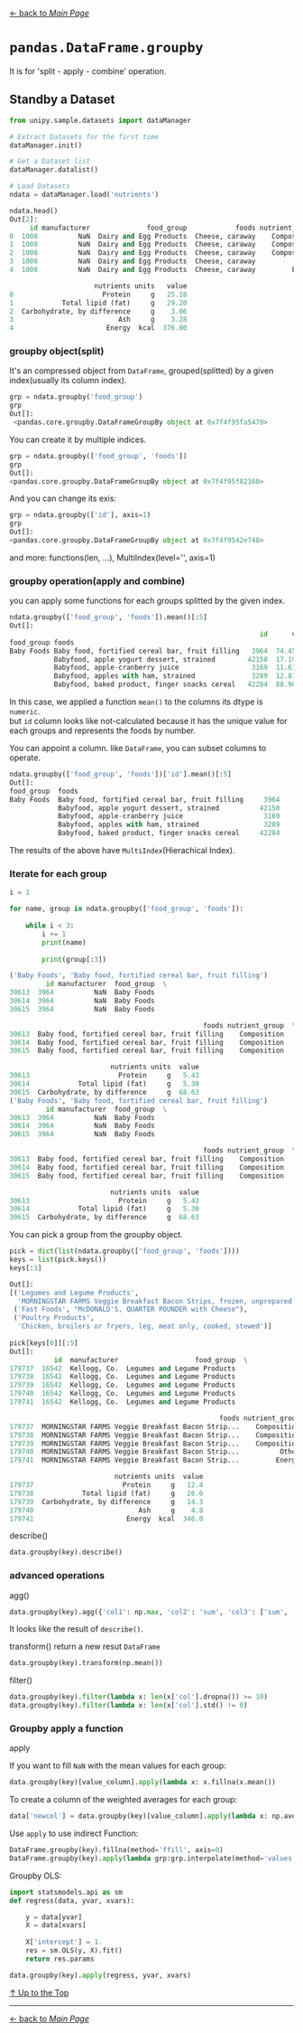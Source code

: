 [← back to *Main Page*](https://github.com/dawkiny/Python3/blob/master/PythonDataManipulation.md)


# ```pandas.DataFrame.groupby```

It is for 'split - apply - combine' operation.

## Standby a Dataset
```python
from unipy.sample.datasets import dataManager

# Extract Datasets for the first time
dataManager.init()

# Get a Dataset list
dataManager.datalist()

# Load Datasets
ndata = dataManager.load('nutrients')

ndata.head()
Out[2]: 
     id manufacturer              food_group            foods nutrient_group  \
0  1008          NaN  Dairy and Egg Products  Cheese, caraway    Composition   
1  1008          NaN  Dairy and Egg Products  Cheese, caraway    Composition   
2  1008          NaN  Dairy and Egg Products  Cheese, caraway    Composition   
3  1008          NaN  Dairy and Egg Products  Cheese, caraway          Other   
4  1008          NaN  Dairy and Egg Products  Cheese, caraway         Energy   

                     nutrients units   value  
0                      Protein     g   25.18  
1            Total lipid (fat)     g   29.20  
2  Carbohydrate, by difference     g    3.06  
3                          Ash     g    3.28  
4                       Energy  kcal  376.00  
```

### groupby object(split)

It's an compressed object from ```DataFrame```,  grouped(splitted) by a given index(usually its column index).
```python
grp = ndata.groupby('food_group')
grp
Out[]: 
 <pandas.core.groupby.DataFrameGroupBy object at 0x7f4f95fa5470>
```

You can create it by multiple indices.
```python
grp = ndata.groupby(['food_group', 'foods'])
grp
Out[]: 
<pandas.core.groupby.DataFrameGroupBy object at 0x7f4f95f82160>
```

And you can change its exis:
```python
grp = ndata.groupby(['id'], axis=1)
grp
Out[]: 
<pandas.core.groupby.DataFrameGroupBy object at 0x7f4f9542e748>
```

and more: functions(len, ...), MultiIndex(level='', axis=1)


### groupby operation(apply and combine)

you can apply some functions for each groups splitted by the given index.
```python
ndata.groupby(['food_group', 'foods']).mean()[:5]
Out[]: 
                                                              id      value
food_group foods                                                           
Baby Foods Baby food, fortified cereal bar, fruit filling   3964  74.455483
           Babyfood, apple yogurt dessert, strained        42150  17.194431
           Babyfood, apple-cranberry juice                  3169  11.611923
           Babyfood, apples with ham, strained              3289  12.816692
           Babyfood, baked product, finger snacks cereal   42284  88.900680
```

In this case, we applied a function ```mean()``` to the columns its dtype is ```numeric```.  
but ```id``` column looks like not-calculated because it has the unique value for each groups and represents the foods by number.  

You can appoint a column. like ```DataFrame```, you can subset columns to operate.  
```python
ndata.groupby(['food_group', 'foods'])['id'].mean()[:5]
Out[]: 
food_group  foods                                         
Baby Foods  Baby food, fortified cereal bar, fruit filling     3964
            Babyfood, apple yogurt dessert, strained          42150
            Babyfood, apple-cranberry juice                    3169
            Babyfood, apples with ham, strained                3289
            Babyfood, baked product, finger snacks cereal     42284
```


The results of the above have ```MultiIndex```(Hierachical Index).  

### Iterate for each group

```python
i = 1

for name, group in ndata.groupby(['food_group', 'foods']):
    
    while i < 3:
        i += 1
        print(name)
        
        print(group[:3])

('Baby Foods', 'Baby food, fortified cereal bar, fruit filling')
         id manufacturer  food_group  \
30613  3964          NaN  Baby Foods   
30614  3964          NaN  Baby Foods   
30615  3964          NaN  Baby Foods   

                                                foods nutrient_group  \
30613  Baby food, fortified cereal bar, fruit filling    Composition   
30614  Baby food, fortified cereal bar, fruit filling    Composition   
30615  Baby food, fortified cereal bar, fruit filling    Composition   

                         nutrients units  value  
30613                      Protein     g   5.43  
30614            Total lipid (fat)     g   5.30  
30615  Carbohydrate, by difference     g  68.63  
('Baby Foods', 'Baby food, fortified cereal bar, fruit filling')
         id manufacturer  food_group  \
30613  3964          NaN  Baby Foods   
30614  3964          NaN  Baby Foods   
30615  3964          NaN  Baby Foods   

                                                foods nutrient_group  \
30613  Baby food, fortified cereal bar, fruit filling    Composition   
30614  Baby food, fortified cereal bar, fruit filling    Composition   
30615  Baby food, fortified cereal bar, fruit filling    Composition   

                         nutrients units  value  
30613                      Protein     g   5.43  
30614            Total lipid (fat)     g   5.30  
30615  Carbohydrate, by difference     g  68.63  
```

You can pick a group from the groupby object.
```python
pick = dict(list(ndata.groupby(['food_group', 'foods'])))
keys = list(pick.keys())
keys[:3]

Out[]: 
[('Legumes and Legume Products',
  'MORNINGSTAR FARMS Veggie Breakfast Bacon Strips, frozen, unprepared'),
 ('Fast Foods', "McDONALD'S, QUARTER POUNDER with Cheese"),
 ('Poultry Products',
  'Chicken, broilers or fryers, leg, meat only, cooked, stewed')]
  
pick[keys[0]][:5]
Out[]: 
           id  manufacturer                   food_group  \
179737  16542  Kellogg, Co.  Legumes and Legume Products   
179738  16542  Kellogg, Co.  Legumes and Legume Products   
179739  16542  Kellogg, Co.  Legumes and Legume Products   
179740  16542  Kellogg, Co.  Legumes and Legume Products   
179741  16542  Kellogg, Co.  Legumes and Legume Products   

                                                    foods nutrient_group  \
179737  MORNINGSTAR FARMS Veggie Breakfast Bacon Strip...    Composition   
179738  MORNINGSTAR FARMS Veggie Breakfast Bacon Strip...    Composition   
179739  MORNINGSTAR FARMS Veggie Breakfast Bacon Strip...    Composition   
179740  MORNINGSTAR FARMS Veggie Breakfast Bacon Strip...          Other   
179741  MORNINGSTAR FARMS Veggie Breakfast Bacon Strip...         Energy   

                          nutrients units  value  
179737                      Protein     g   12.4  
179738            Total lipid (fat)     g   26.6  
179739  Carbohydrate, by difference     g   14.3  
179740                          Ash     g    4.8  
179741                       Energy  kcal  346.0  
```

describe()
```python
data.groupby(key).describe()
```

### advanced operations

agg()
```python
data.groupby(key).agg({'col1': np.max, 'col2': 'sum', 'col3': ['sum', 'min', 'max', 'std']})
```
It looks like the result of ```describe()```.

transform()
return a new resut ```DataFrame```
```python
data.groupby(key).transform(np.mean())
```

filter()
```python
data.groupby(key).filter(lambda x: len(x['col'].dropna()) >= 10)
data.groupby(key).filter(lambda x: len(x['col'].std() != 0)
```



### Groupby apply a function
apply

If you want to fill ```NaN``` with the mean values for each group:
```python
data.groupby(key)[value_column].apply(lambda x: x.fillna(x.mean())
```

To create a column of the weighted averages for each group:
```python
data['newcol'] = data.groupby(key)[value_column].apply(lambda x: np.average(x['value_column'], weights=x['weights'])
```

Use `apply` to use indirect Function:
```py
DataFrame.groupby(key).fillna(method='ffill', axis=0)
DataFrame.groupby(key).apply(lambda grp:grp.interpolate(method='values', axis=0))

```


Groupby OLS:
```python
import statsmodels.api as sm
def regress(data, yvar, xvars):

    y = data[yvar]
    X = data[xvars]
    
    X['intercept'] = 1.
    res = sm.OLS(y, X).fit()
    return res.params

data.groupby(key).apply(regress, yvar, xvars)
```


[↑ Up to the Top](#python-data-manipulation)





---
[← back to *Main Page*](https://github.com/dawkiny/Python3/blob/master/PythonProgramming.md)

